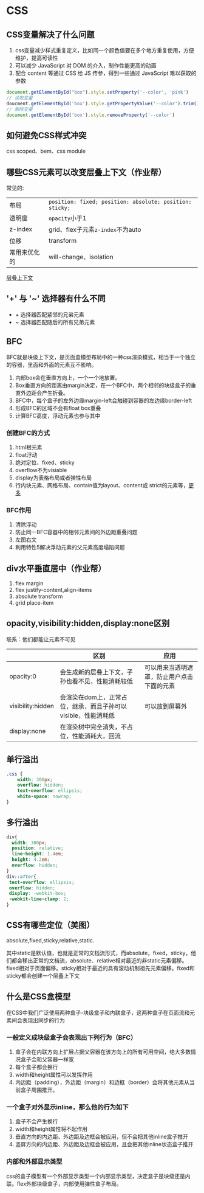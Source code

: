 # CSS

## CSS变量解决了什么问题

1. css变量减少样式重复定义，比如同一个颜色值要在多个地方重复使用，方便维护，提高可读性  
2. 可以减少 JavaScript 对 DOM 的介入，制作性能更高的动画  
3. 配合 content 等通过 CSS 给 JS 传参，得到一些通过 JavaScript 难以获取的参数  

```js
document.getElementById("box").style.setProperty('--color', 'pink')
// 读取变量
doucment.getElementById('box').style.getPropertyValue('--color').trim() //pink
// 删除变量
document.getElementById('box').style.removeProperty('--color')
```

## 如何避免CSS样式冲突

css scoped、bem、css module

## 哪些CSS元素可以改变层叠上下文（作业帮）

常见的:

|||
|--|--|
|布局|`position: fixed; position: absolute; position: sticky;`|
|透明度|`opacity`小于1|
|z-index|grid、flex子元素`z-index`不为auto|
|位移|transform|
|常用来优化的|will-change、isolation|

[层叠上下文](https://developer.mozilla.org/zh-CN/docs/Web/CSS/CSS_positioned_layout/Understanding_z-index/Stacking_context)

## '+' 与 '~' 选择器有什么不同

+ \+ 选择器匹配紧邻的兄弟元素
+ ~ 选择器匹配随后的所有兄弟元素

## BFC

BFC就是块级上下文，是页面盒模型布局中的一种css渲染模式，相当于一个独立的容器，里面和外面的元素互不影响。

1. 内部box会在垂直方向上，一个一个地放置。
2. Box垂直方向的距离由margin决定，在一个BFC中，两个相邻的块级盒子的垂直外边距会产生折叠。
3. BFC中，每个盒子的左外边缘margin-left会触碰到容器的左边缘border-left
4. 形成BFC的区域不会有float box重叠
5. 计算BFC高度，浮动元素也参与其中

### 创建BFC的方式

1. html根元素
2. float浮动
3. 绝对定位、fixed、sticky
4. overflow不为visiable
5. display为表格布局或者弹性布局
6. 行内块元素、网格布局、contain值为layout、content或 strict的元素等，[更多](https://developer.mozilla.org/zh-CN/docs/Web/Guide/CSS/Block_formatting_context)

### BFC作用

1. 清除浮动
2. 防止同一BFC容器中的相邻元素间的外边距重叠问题
3. 左图右文
4. 利用特性5解决浮动元素的父元素高度塌陷问题

## div水平垂直居中（作业帮）

1. flex margin
2. flex justify-content,align-items
3. absolute transform
4. grid place-item

## opacity,visibility:hidden,display:none区别

联系：他们都能让元素不可见

||区别|应用|
|-|--|-|
|opacity:0|会生成新的层叠上下文，子孙也看不见，性能消耗较低|可以用来当透明遮罩，防止用户点击下面的元素|
|visibility:hidden|会渲染在dom上，正常占位，继承，而且子孙可以visible，性能消耗低|可以放到屏幕外|
|display:none|在渲染树中完全消失，不占位，性能消耗大，回流||

## 单行溢出

```css
.css {
    width: 300px;
    overflow: hidden;
    text-overflow: ellipsis;
    white-space: nowrap;
}
```

## 多行溢出

```css
div{
  width: 300px;
  position: relative;
  line-height: 1.4em;
  height: 4.2em;
  overflow: hidden;
}
div::after{
 text-overflow: ellipsis; 
 overflow: hidden; 
 display: -webkit-box; 
 -webkit-line-clamp: 2; 
}
```

## CSS有哪些定位（美图）

absolute,fixed,sticky,relative,static.

其中static是默认值，也就是正常的文档流形式，而absolute，fixed，sticky，他们都会移出正常的文档流，absolute、relative相对最近的非static元素偏移。fixed相对于页面偏移。sticky相对于最近的具有滚动机制祖先元素偏移。fixed和sticky都会创建一个层叠上下文

## 什么是CSS盒模型

在CSS中我们广泛使用两种盒子-块级盒子和内联盒子，这两种盒子在页面流和元素间会表现出同步的行为

### 一般定义成块级盒子会表现出下列行为（BFC）

1. 盒子会在内联方向上扩展占据父容器在该方向上的所有可用空间，绝大多数情况盒子会和父容器一样宽
2. 每个盒子都会换行
3. width和height属性可以发挥作用
4. 内边距（padding），外边距（margin）和边框（border）会将其他元素从当前盒子周围推开。

### 一个盒子对外显示inline，那么他的行为如下

1. 盒子不会产生换行
2. width和height属性将不起作用
3. 垂直方向的内边距、外边距及边框会被应用，但不会把其他inline盒子推开
4. 竖屏方向的内边距、外边距及边框会被应用，且会把其他inline状态盒子推开

### 内部和外部显示类型

css的盒子模型有一个外部显示类型一个内部显示类型，决定盒子是块级还是内联。flex外部块级盒子，内部使用弹性盒子布局。
